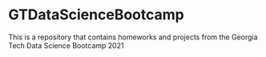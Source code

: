 # GTDataScienceBootcamp

This is a repository that contains homeworks and projects from the Georgia Tech Data Science Bootcamp 2021
